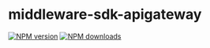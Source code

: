# middleware-sdk-apigateway

[![NPM version](https://img.shields.io/npm/v/@aws-sdk/middleware-sdk-api-gateway/preview.svg)](https://www.npmjs.com/package/@aws-sdk/middleware-sdk-api-gateway)
[![NPM downloads](https://img.shields.io/npm/dm/@aws-sdk/middleware-sdk-api-gateway.svg)](https://www.npmjs.com/package/@aws-sdk/middleware-sdk-api-gateway)
